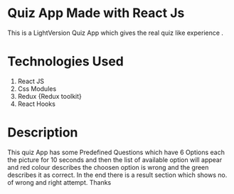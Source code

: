 # Quiz App Made with React Js 
 This is a LightVersion Quiz App which gives the real quiz like experience .
 # Technologies Used
 1. React JS
 2. Css Modules 
 3. Redux {Redux toolkit}
 4. React Hooks
 # Description
 This quiz App has some Predefined Questions which have 6 Options each the picture for 10 seconds and then the list of available option will appear and red colour describes the     choosen option is wrong and the green describes it as correct. 
 In the end there is a  result section which shows no. of wrong and right attempt.
                                                                              Thanks
